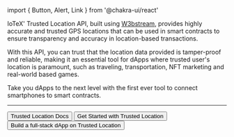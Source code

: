 import { Button, Alert, Link } from '@chakra-ui/react'

IoTeX' Trusted Location API, built using [W3bstream](https://w3bstream.com/), provides highly accurate and trusted GPS locations that can be used in smart contracts to ensure transparency and accuracy in location-based transactions. 

With this API, you can trust that the location data provided is tamper-proof and reliable, making it an essential tool for dApps where trusted user's location is paramount, such as traveling, transportation, NFT marketing and real-world based games. 

Take you dApps to the next level with the first ever tool to connect smartphones to smart contracts. 

___

<Button colorScheme= "teal" mr={12}>
  <Link href='https://iotex.gitbook.io/trustedlocation/overview/iotex-trusted-location-api' isExternal>
    Trusted Location Docs
  </Link>
</Button>

<Button colorScheme= "teal">
  <Link href='https://developers.iotex.io/posts/get-started-with-trusted-location' isExternal>
    Get Started with Trusted Location
  </Link>
</Button>

<Button colorScheme= "teal" mt={4}>
  <Link href='https://developers.iotex.io/posts/build-a-full-stack-dapp-on-trusted-location' isExternal>
    Build a full-stack dApp on Trusted Location
  </Link>
</Button>
